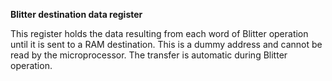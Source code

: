 **Blitter destination data register**

This register holds the data resulting from each word of Blitter operation until it is sent to a RAM destination. This is a dummy address and cannot be read by the microprocessor. The transfer is automatic during Blitter operation.

